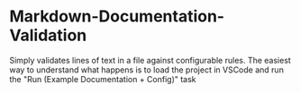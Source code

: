 # Markdown-Documentation-Validation

Simply validates lines of text in a file against configurable rules. The easiest way to understand what happens is to load the project in VSCode and run the "Run (Example Documentation + Config)" task
